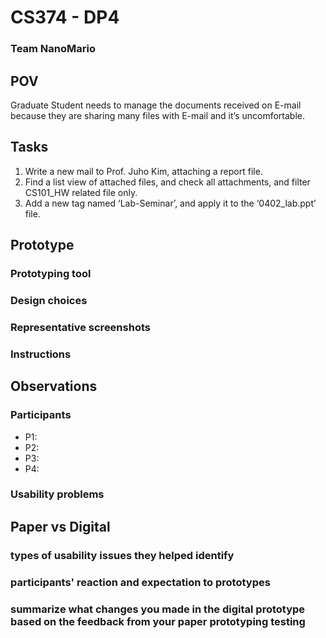 # CS374 - DP4
### Team NanoMario

## POV
Graduate Student needs to manage the documents received on E-mail because they are sharing many files with E-mail and it’s uncomfortable.

## Tasks
1. Write a new mail to Prof. Juho Kim, attaching a report file.
2. Find a list view of attached files, and check all attachments, and filter CS101_HW related file only.
3. Add a new tag named ‘Lab-Seminar’, and apply it to the ‘0402_lab.ppt’ file.

## Prototype
### Prototyping tool

### Design choices

### Representative screenshots

### Instructions



## Observations
### Participants
- P1: 
- P2: 
- P3: 
- P4: 

### Usability problems


## Paper vs Digital
### types of usability issues they helped identify

### participants' reaction and expectation to prototypes

### summarize what changes you made in the digital prototype based on the feedback from your paper prototyping testing


